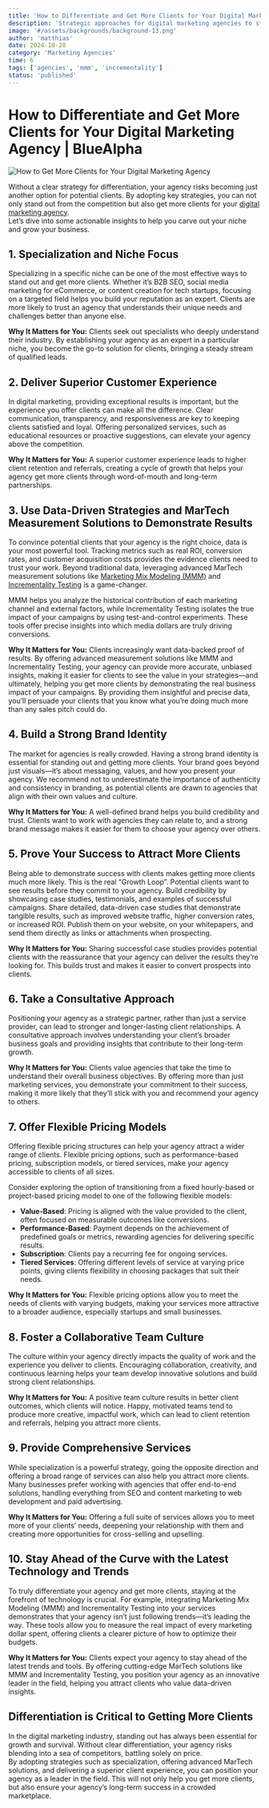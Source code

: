 ```yaml
---
title: 'How to Differentiate and Get More Clients for Your Digital Marketing Agency'
description: 'Strategic approaches for digital marketing agencies to stand out from competition and acquire high-value clients with advanced measurement capabilities.'
image: '#/assets/backgrounds/background-13.png'
author: 'matthias'
date: 2024-10-20
category: 'Marketing Agencies'
time: 6
tags: ['agencies', 'mmm', 'incrementality']
status: 'published'
---
```


# How to Differentiate and Get More Clients for Your Digital Marketing Agency | BlueAlpha

![How to Get More Clients for Your Digital Marketing Agency](#/assets/articles/digital-agency-differentiation-client-acquisition/digital-marketing-agency.webp)

Without a clear strategy for differentiation, your agency risks becoming just another option for potential clients. By adopting key strategies, you can not only stand out from the competition but also get more clients for your [digital marketing agency](/articles/why-agencies-need-mmm-incrementality).  
Let’s dive into some actionable insights to help you carve out your niche and grow your business.

## 1\. Specialization and Niche Focus

Specializing in a specific niche can be one of the most effective ways to stand out and get more clients. Whether it’s B2B SEO, social media marketing for eCommerce, or content creation for tech startups, focusing on a targeted field helps you build your reputation as an expert. Clients are more likely to trust an agency that understands their unique needs and challenges better than anyone else.

**Why It Matters for You:** Clients seek out specialists who deeply understand their industry. By establishing your agency as an expert in a particular niche, you become the go-to solution for clients, bringing a steady stream of qualified leads.

## 2\. Deliver Superior Customer Experience

In digital marketing, providing exceptional results is important, but the experience you offer clients can make all the difference. Clear communication, transparency, and responsiveness are key to keeping clients satisfied and loyal. Offering personalized services, such as educational resources or proactive suggestions, can elevate your agency above the competition.

**Why It Matters for You:** A superior customer experience leads to higher client retention and referrals, creating a cycle of growth that helps your agency get more clients through word-of-mouth and long-term partnerships.

## 3\. Use Data-Driven Strategies and MarTech Measurement Solutions to Demonstrate Results

To convince potential clients that your agency is the right choice, data is your most powerful tool. Tracking metrics such as real ROI, conversion rates, and customer acquisition costs provides the evidence clients need to trust your work. Beyond traditional data, leveraging advanced MarTech measurement solutions like [Marketing Mix Modeling (MMM)](/articles/what-is-media-mix-modeling) and [Incrementality Testing](/articles/how-to-implement-incrementality-testing) is a game-changer.

MMM helps you analyze the historical contribution of each marketing channel and external factors, while Incrementality Testing isolates the true impact of your campaigns by using test-and-control experiments. These tools offer precise insights into which media dollars are truly driving conversions.

**Why It Matters for You:** Clients increasingly want data-backed proof of results. By offering advanced measurement solutions like MMM and Incrementality Testing, your agency can provide more accurate, unbiased insights, making it easier for clients to see the value in your strategies—and ultimately, helping you get more clients by demonstrating the real business impact of your campaigns. By providing them insightful and precise data, you’ll persuade your clients that you know what you’re doing much more than any sales pitch could do.

## 4\. Build a Strong Brand Identity

The market for agencies is really crowded. Having a strong brand identity is essential for standing out and getting more clients. Your brand goes beyond just visuals—it’s about messaging, values, and how you present your agency. We recommend not to underestimate the importance of authenticity and consistency in branding, as potential clients are drawn to agencies that align with their own values and culture.

**Why It Matters for You:** A well-defined brand helps you build credibility and trust. Clients want to work with agencies they can relate to, and a strong brand message makes it easier for them to choose your agency over others.

## 5\. Prove Your Success to Attract More Clients

Being able to demonstrate success with clients makes getting more clients much more likely. This is the real “Growth Loop”. Potential clients want to see results before they commit to your agency. Build credibility by showcasing case studies, testimonials, and examples of successful campaigns. Share detailed, data-driven case studies that demonstrate tangible results, such as improved website traffic, higher conversion rates, or increased ROI. Publish them on your website, on your whitepapers, and send them directly as links or attachments when prospecting.

**Why It Matters for You:** Sharing successful case studies provides potential clients with the reassurance that your agency can deliver the results they’re looking for. This builds trust and makes it easier to convert prospects into clients.

## 6\. Take a Consultative Approach

Positioning your agency as a strategic partner, rather than just a service provider, can lead to stronger and longer-lasting client relationships. A consultative approach involves understanding your client’s broader business goals and providing insights that contribute to their long-term growth.

**Why It Matters for You:** Clients value agencies that take the time to understand their overall business objectives. By offering more than just marketing services, you demonstrate your commitment to their success, making it more likely that they’ll stick with you and recommend your agency to others.

## 7\. Offer Flexible Pricing Models

Offering flexible pricing structures can help your agency attract a wider range of clients. Flexible pricing options, such as performance-based pricing, subscription models, or tiered services, make your agency accessible to clients of all sizes.

Consider exploring the option of transitioning from a fixed hourly-based or project-based pricing model to one of the following flexible models:

- **Value-Based**: Pricing is aligned with the value provided to the client, often focused on measurable outcomes like conversions.
- **Performance-Based**: Payment depends on the achievement of predefined goals or metrics, rewarding agencies for delivering specific results.
- **Subscription**: Clients pay a recurring fee for ongoing services.
- **Tiered Services**: Offering different levels of service at varying price points, giving clients flexibility in choosing packages that suit their needs.

**Why It Matters for You:** Flexible pricing options allow you to meet the needs of clients with varying budgets, making your services more attractive to a broader audience, especially startups and small businesses.

## 8\. Foster a Collaborative Team Culture

The culture within your agency directly impacts the quality of work and the experience you deliver to clients. Encouraging collaboration, creativity, and continuous learning helps your team develop innovative solutions and build strong client relationships.

**Why It Matters for You:** A positive team culture results in better client outcomes, which clients will notice. Happy, motivated teams tend to produce more creative, impactful work, which can lead to client retention and referrals, helping you attract more clients.

## 9\. Provide Comprehensive Services

While specialization is a powerful strategy, going the opposite direction and offering a broad range of services can also help you attract more clients. Many businesses prefer working with agencies that offer end-to-end solutions, handling everything from SEO and content marketing to web development and paid advertising.

**Why It Matters for You:** Offering a full suite of services allows you to meet more of your clients’ needs, deepening your relationship with them and creating more opportunities for cross-selling and upselling.

## 10\. Stay Ahead of the Curve with the Latest Technology and Trends

To truly differentiate your agency and get more clients, staying at the forefront of technology is crucial. For example, integrating Marketing Mix Modeling (MMM) and Incrementality Testing into your services demonstrates that your agency isn’t just following trends—it’s leading the way. These tools allow you to measure the real impact of every marketing dollar spent, offering clients a clearer picture of how to optimize their budgets.

**Why It Matters for You:** Clients expect your agency to stay ahead of the latest trends and tools. By offering cutting-edge MarTech solutions like MMM and Incrementality Testing, you position your agency as an innovative leader in the field, helping you attract clients who value data-driven insights.

## Differentiation is Critical to Getting More Clients

In the digital marketing industry, standing out has always been essential for growth and survival. Without clear differentiation, your agency risks blending into a sea of competitors, battling solely on price.  
By adopting strategies such as specialization, offering advanced MarTech solutions, and delivering a superior client experience, you can position your agency as a leader in the field. This will not only help you get more clients, but also ensure your agency’s long-term success in a crowded marketplace.
